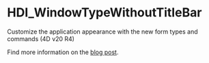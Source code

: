 #     HDI_WindowTypeWithoutTitleBar

Customize the application appearance with the new form types and commands  (4D v20 R4)

Find more information on the [blog post](https://blog.4d.com/).

